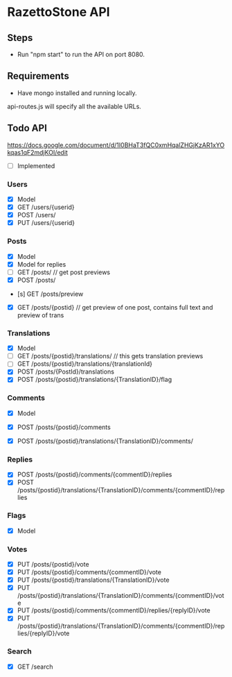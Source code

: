 # RazettoStone API

## Steps
* Run "npm start" to run the API on port 8080.

## Requirements
* Have mongo installed and running locally.

api-routes.js will specify all the available URLs.


## Todo API 

https://docs.google.com/document/d/1I0BHaT3fQC0xmHqalZHGjKzAR1xYOkqas1qF2mdjKOI/edit


- [ ] Implemented

### Users
- [x] Model 
- [x] GET /users/{userid}
- [x] POST /users/
- [x] PUT /users/{userid}

### Posts 
- [x] Model
- [x] Model for replies
- [ ] GET /posts/                   // get post previews
- [x] POST /posts/
- [s] GET /posts/preview 
- [x] GET /posts/{postid}           // get preview of one post, contains full text and preview of trans

### Translations
- [x] Model
- [ ] GET /posts/{postid}/translations/     // this gets translation previews
- [ ] GET /posts/{postid}/translations/{translationId}
- [x] POST /posts/{PostId}/translations
- [x] POST /posts/{postid}/translations/{TranslationID}/flag

### Comments
- [x] Model
- [x] POST /posts/{postid}/comments
- [x] POST /posts/{postid}/translations/{TranslationID}/comments/


### Replies
- [x] POST /posts/{postid}/comments/{commentID}/replies
- [x] POST /posts/{postid}/translations/{TranslationID}/comments/{commentID}/replies

### Flags
- [x] Model

### Votes
- [x] PUT /posts/{postid}/vote
- [x] PUT /posts/{postid}/comments/{commentID}/vote
- [x] PUT /posts/{postid}/translations/{TranslationID}/vote
- [x] PUT /posts/{postid}/translations/{TranslationID}/comments/{commentID}/vote
- [x] PUT /posts/{postid}/comments/{commentID}/replies/{replyID}/vote
- [x] PUT /posts/{postid}/translations/{TranslationID}/comments/{commentID}/replies/{replyID}/vote

### Search
- [x] GET /search
